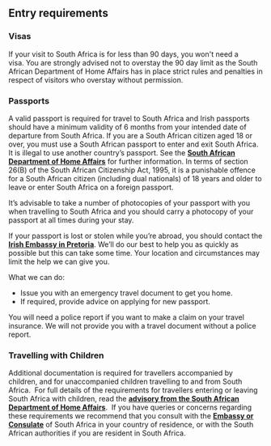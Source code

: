## Entry requirements

### Visas

If your visit to South Africa is for less than 90 days, you won't need a visa. You are strongly advised not to overstay the 90 day limit as the South African Department of Home Affairs has in place strict rules and penalties in respect of visitors who overstay without permission.

### **Passports**

A valid passport is required for travel to South Africa and Irish passports should have a minimum validity of 6 months from your intended date of departure from South Africa. If you are a South African citizen aged 18 or over, you must use a South African passport to enter and exit South Africa. It is illegal to use another country’s passport. See the [**South African Department of Home Affairs**](https://www.dha.gov.za/index.php/civic-services/travel-documents) for further information. In terms of section 26(B) of the South African Citizenship Act, 1995, it is a punishable offence for a South African citizen (including dual nationals) of 18 years and older to leave or enter South Africa on a foreign passport.

It’s advisable to take a number of photocopies of your passport with you when travelling to South Africa and you should carry a photocopy of your passport at all times during your stay.

If your passport is lost or stolen while you’re abroad, you should contact the [**Irish Embassy in Pretoria**](/en/southafrica/pretoria/). We’ll do our best to help you as quickly as possible but this can take some time. Your location and circumstances may limit the help we can give you.

What we can do:

* Issue you with an emergency travel document to get you home.
* If required, provide advice on applying for new passport.

You will need a police report if you want to make a claim on your travel insurance. We will not provide you with a travel document without a police report.

### **Travelling with Children**

Additional documentation is required for travellers accompanied by children, and for unaccompanied children travelling to and from South Africa.  For full details of the requirements for travellers entering or leaving South Africa with children, read the [**advisory from the South African Department of Home Affairs**](http://www.dha.gov.za/index.php/statements-speeches/621-updated-advisory-new-requirements-for-children-travelling-through-south-african-ports-of-entry).  If you have queries or concerns regarding these requirements we recommend that you consult with the [**Embassy or Consulate**](/en/dfa/embassies-in-ireland/) of South Africa in your country of residence, or with the South African authorities if you are resident in South Africa.